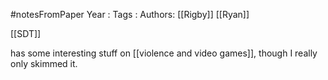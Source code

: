 #notesFromPaper
Year   :
Tags   :
Authors: [[Rigby]] [[Ryan]]

[[SDT]]

has some interesting stuff on [[violence and video games]], though I really only skimmed it.
